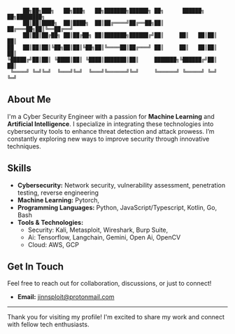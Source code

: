 ```
     ██╗██╗███╗   ██╗███╗   ██╗███████╗██████╗ ██╗      ██████╗ ██╗████████╗
     ██║██║████╗  ██║████╗  ██║██╔════╝██╔══██╗██║     ██╔═══██╗██║╚══██╔══╝
     ██║██║██╔██╗ ██║██╔██╗ ██║███████╗██████╔╝██║     ██║   ██║██║   ██║   
██   ██║██║██║╚██╗██║██║╚██╗██║╚════██║██╔═══╝ ██║     ██║   ██║██║   ██║   
╚█████╔╝██║██║ ╚████║██║ ╚████║███████║██║     ███████╗╚██████╔╝██║   ██║   
 ╚════╝ ╚═╝╚═╝  ╚═══╝╚═╝  ╚═══╝╚══════╝╚═╝     ╚══════╝ ╚═════╝ ╚═╝   ╚═╝   

```                                                                     

## About Me

I'm a Cyber Security Engineer with a passion for **Machine Learning** and **Artificial Intelligence**. I specialize in integrating these technologies into cybersecurity tools to enhance threat detection and attack prowess. I’m constantly exploring new ways to improve security through innovative techniques.

## Skills

- **Cybersecurity:** Network security, vulnerability assessment, penetration testing, reverse engineering
- **Machine Learning:** Pytorch, 
- **Programming Languages:** Python, JavaScript/Typescript, Kotlin, Go, Bash
- **Tools & Technologies:** 
  - Security: Kali, Metasploit, Wireshark, Burp Suite, 
  - Ai: Tensorflow, Langchain, Gemini, Open Ai, OpenCV
  - Cloud: AWS, GCP

## Get In Touch

Feel free to reach out for collaboration, discussions, or just to connect!

- **Email:** [jinnsploit@protonmail.com](mailto:jinnsploit@protonmail.com)

---

Thank you for visiting my profile! I'm excited to share my work and connect with fellow tech enthusiasts.
